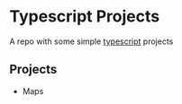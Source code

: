 # Typescript Projects

A repo with some simple [typescript](https://www.typescriptlang.org/) projects

## Projects

* Maps
